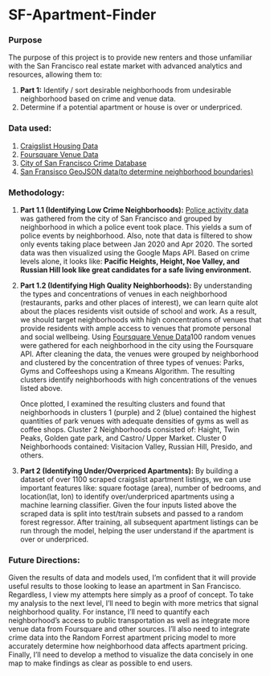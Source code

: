 # SF-Apartment-Finder
### Purpose
The purpose of this project is to provide new renters and those unfamiliar with the San Francisco real estate market with advanced analytics and resources, allowing them to:

1. **Part 1:** Identify / sort desirable neighborhoods from undesirable neighborhood based on crime and venue data. 
2. Determine if a potential apartment or house is over or underpriced. 

### Data used: 
1. [Craigslist Housing Data](https://sfbay.craigslist.org/d/apts-housing-for-rent/search/apa)
2. [Foursquare Venue Data](https://developer.foursquare.com/)
3. [City of San Francisco Crime Database](https://data.sfgov.org/Public-Safety/Police-Department-Incident-Reports-2018-to-Present/wg3w-h783)
4. [San Fransisco GeoJSON data(to determine neighborhood boundaries)](https://data.sfgov.org/Geographic-Locations-and-Boundaries/Analysis-Neighborhoods/p5b7-5n3h)

### Methodology: 
1. **Part 1.1 (Identifying Low Crime Neighborhoods):** [Police activity data](https://data.sfgov.org/Public-Safety/Police-Department-Incident-Reports-2018-to-Present/wg3w-h783) was gathered from the city of San Francisco and grouped by neighborhood in which a police event took place. This yields a sum of police events by neighborhood. Also, note that data is filtered to show only events taking place between Jan 2020 and Apr 2020. The sorted data was then visualized using the Google Maps API. Based on crime levels alone, it looks like: **Pacific Heights, Height, Noe Valley, and Russian Hill look like great candidates for a safe living environment.**

2. **Part 1.2 (Identifying High Quality Neighborhoods):** By understanding the types and concentrations of venues in each neighborhood (restaurants, parks and other places of interest), we can learn quite alot about the places residents visit outside of school and work. As a result, we should target neighborhoods with high concentrations of venues that provide residents with ample access to venues that promote personal and social wellbeing. Using [Foursquare Venue Data](https://developer.foursquare.com/)100 random venues were gathered for each neighborhood in the city using the Foursquare API. After cleaning the data, the venues were grouped by neighborhood and clustered by the concentration of three types of venues: Parks, Gyms and Coffeeshops using a Kmeans Algorithm. The resulting clusters identify neighborhoods with high concentrations of the venues listed above. 

    Once plotted, I examined the resulting clusters and found that neighborhoods in clusters 1 (purple) and 2 (blue) contained the highest quantities of park venues with adequate densities of gyms as well as coffee shops. Cluster 2 Neighborhoods consisted of: Haight, Twin Peaks, Golden gate park, and Castro/ Upper Market. Cluster 0 Neighborhoods contained: Visitacion Valley, Russian Hill, Presido, and others.

2. **Part 2 (Identifying Under/Overpriced Apartments):** By building a dataset of over 1100 scraped craigslist apartment listings, we can use important features like: square footage (area), number of bedrooms, and location(lat, lon) to identify over/underpriced apartments using a machine learning classifier. Given the four inputs listed above the scraped data is split into test/train subsets and passed to a random forest regressor. After training, all subsequent apartment listings can be run through the model, helping the user understand if the apartment is over or underpriced. 

### Future Directions:  
Given the results of data and models used, I’m confident that it will provide useful results to those looking to lease an apartment in San Francisco. Regardless, I view my attempts here simply as a proof of concept. To take my analysis to the next level, I’ll need to begin with more metrics that signal neighborhood quality. For instance, I’ll need to quantify each neighborhood’s access to public transportation as well as integrate more venue data from Foursquare and other sources. I’ll also need to integrate crime data into the Random Forrest apartment pricing model to more accurately determine how neighborhood data affects apartment pricing. Finally, I’ll need to develop a method to visualize the data concisely in one map to make findings as clear as possible to end users.